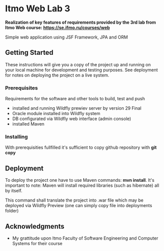 # Itmo Web Lab 3

**Realization of key features of requirements provided by the 3rd lab from Itmo Web course: https://se.ifmo.ru/courses/web**

Simple web application using JSF Framework, JPA and ORM

## Getting Started

These instructions will give you a copy of the project up and running on
your local machine for development and testing purposes. See deployment
for notes on deploying the project on a live system.

### Prerequisites

Requirements for the software and other tools to build, test and push 
- installed and running Wildfly prewiev server by version 29 Final
- Oracle module installed into Wildfly system
- DB configurated via Wildfly web interface (admin console)
- installed Maven

### Installing

With prerequisities fullfilled it's sufficient to copy github repository with **git copy**

## Deployment

To deploy the project one have to use Maven commands:  **mvn install**. It's important to note: Maven will install required libraries (such as hibernate) all by itself.

This command shall translate the project into .war file which may be deployed via Wildfly Preview (one can simply copy file into deployments folder)

## Acknowledgments

  - My grattitude upon Itmo Faculty of Software Engineering and Computer Systems for their course
